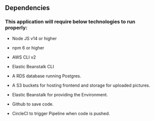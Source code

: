 ## Dependencies

### This application will require below technologies to run properly:

- Node JS v14 or higher

- npm 6 or higher

- AWS CLI v2

- Elastic Beanstalk CLI

- A RDS database running Postgres.

- A S3 buckets for hosting frontend and storage for uploaded pictures.

- Elastic Beanstalk for providing the Environment.

- Github to save code.

- CircleCI to trigger Pipeline when code is pushed.


